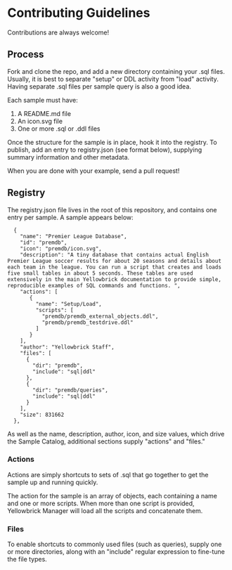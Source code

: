 # Contributing Guidelines

Contributions are always welcome!

## Process

Fork and clone the repo, and add a new directory containing your .sql files. Usually, it is best to separate "setup" or DDL activity from "load" activity. Having separate .sql files per sample query is also a good idea.

Each sample must have:

1. A README.md file
2. An icon.svg file
3. One or more .sql or .ddl files

Once the structure for the sample is in place, hook it into the registry. To publish, add an entry to registry.json (see format below), supplying summary information and other metadata.

When you are done with your example, send a pull request!

## Registry

The registry.json file lives in the root of this repository, and contains one entry per sample. A sample appears below:

```
  {
    "name": "Premier League Database",
    "id": "premdb",
    "icon": "premdb/icon.svg",
    "description": "A tiny database that contains actual English Premier League soccer results for about 20 seasons and details about each team in the league. You can run a script that creates and loads five small tables in about 5 seconds. These tables are used extensively in the main Yellowbrick documentation to provide simple, reproducible examples of SQL commands and functions. ",
    "actions": [
       {
         "name": "Setup/Load",
         "scripts": [
           "premdb/premdb_external_objects.ddl",
           "premdb/premdb_testdrive.ddl"
         ]
       }
    ],
    "author": "Yellowbrick Staff",
    "files": [
      {
        "dir": "premdb",
        "include": "sql|ddl"
      },
      {
        "dir": "premdb/queries",
        "include": "sql|ddl"
      }
    ],
    "size": 831662
  },

```

As well as the name, description, author, icon, and size values, which drive the Sample Catalog, additional sections supply "actions" and "files."

### Actions

Actions are simply shortcuts to sets of .sql that go together to get the sample up and running quickly.

The action for the sample is an array of objects, each containing a name and one or more scripts. When more than one script is provided, Yellowbrick Manager will load all the scripts and concatenate them.

### Files

To enable shortcuts to commonly used files (such as queries), supply one or more directories, along with an "include" regular expression to fine-tune the file types. 
